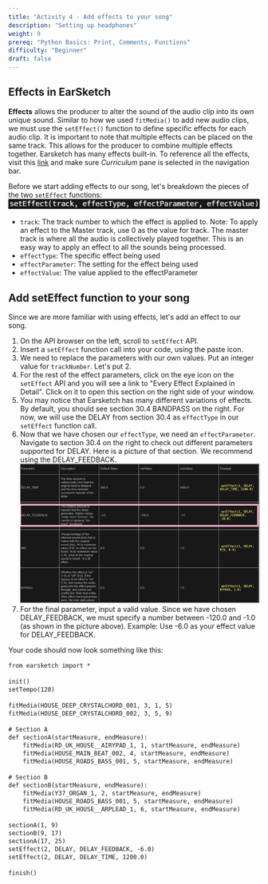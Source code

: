 ```yaml
---
title: "Activity 4 - Add effects to your song"
description: "Setting up headphones"
weight: 9
prereq: "Python Basics: Print, Comments, Functions"
difficulty: "Beginner"
draft: false
---
```


Effects in EarSketch
-------------------------------------
**Effects** allows the producer to alter the sound of the audio clip
into its own unique sound. Similar to how we used `fitMedia()` to add
new audio clips, we must use the `setEffect()` function to define
specific effects for each audio clip. It is important to note that
multiple effects can be placed on the same track. This allows for the
producer to combine multiple effects together. Earsketch has many
effects built-in. To reference all the effects, visit this
[link](https://earsketch.gatech.edu/earsketch2/#?curriculum=5-1-0&language=python) and make sure *Curriculum* pane is selected in the navigation bar.

Before we start adding effects to our song, let's breakdown the pieces
of the two `setEffect` functions:
![](../img/screenshot-seteffect1.png)

-   `track`: The track number to which the effect is applied to. Note:
    To apply an effect to the Master track, use 0 as the value for
    track. The master track is where all the audio is collectively
    played together. This is an easy way to apply an effect to all the
    sounds being processed.
-   `effectType`: The specific effect being used
-   `effectParameter`: The setting for the effect being used
-   `effectValue`: The value applied to the effectParameter

Add setEffect function to your song
-------------------------------------

Since we are more familiar with using effects, let's add an effect to
our song.

1.  On the API browser on the left, scroll to `setEffect` API.
2.  Insert a `setEffect` function call into your code, using the paste icon.
3.  We need to replace the parameters with our own values. Put an
    integer value for `trackNumber`. Let's put 2.
4.  For the rest of the effect parameters, click on the eye icon on the `setEffect` API and you will
    see a link to "Every Effect Explained in Detail". Click on it to
    open this section on the right side of your window.
5.  You may notice that Earsketch has many different variations of
    effects. By default, you should see section 30.4 BANDPASS on the
    right. For now, we will use the DELAY from section 30.4 as
    `effectType` in our `setEffect` function call.
6.  Now that we have chosen our `effectType`, we need an
    `effectParameter`. Navigate to section 30.4 on the right to check
    out different parameters supported for DELAY. Here is a picture of
    that section. We recommend using the DELAY\_FEEDBACK.
    ![](../img/screenshot-effect-parameter.png)
7.  For the final parameter, input a valid value. Since we have chosen
    DELAY\_FEEDBACK, we must specify a number between -120.0 and -1.0
    (as shown in the picture above). Example: Use -6.0 as your effect
    value for DELAY\_FEEDBACK.

Your code should now look something like this:

    from earsketch import *
    
    init()
    setTempo(120)
    
    fitMedia(HOUSE_DEEP_CRYSTALCHORD_001, 3, 1, 5)
    fitMedia(HOUSE_DEEP_CRYSTALCHORD_002, 3, 5, 9)
    
    # Section A
    def sectionA(startMeasure, endMeasure):
        fitMedia(RD_UK_HOUSE__AIRYPAD_1, 1, startMeasure, endMeasure)
        fitMedia(HOUSE_MAIN_BEAT_002, 4, startMeasure, endMeasure)
        fitMedia(HOUSE_ROADS_BASS_001, 5, startMeasure, endMeasure)
    
    # Section B
    def sectionB(startMeasure, endMeasure): 
        fitMedia(Y37_ORGAN_1, 2, startMeasure, endMeasure)
        fitMedia(HOUSE_ROADS_BASS_001, 5, startMeasure, endMeasure)
        fitMedia(RD_UK_HOUSE__ARPLEAD_1, 6, startMeasure, endMeasure)
    
    sectionA(1, 9)
    sectionB(9, 17)
    sectionA(17, 25)
    setEffect(2, DELAY, DELAY_FEEDBACK, -6.0)
    setEffect(2, DELAY, DELAY_TIME, 1200.0)
    
    finish()
